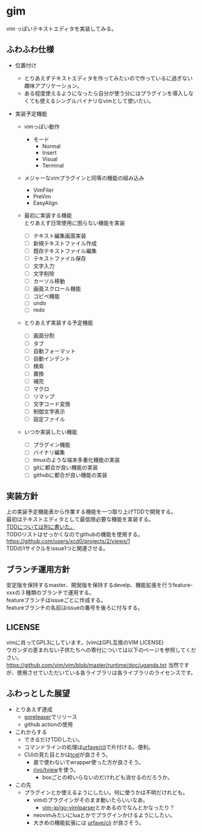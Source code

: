 # gim

vim っぽいテキストエディタを実装してみる。


## ふわふわ仕様

* 位置付け
	* とりあえずテキストエディタを作ってみたいので作っているに過ぎない趣味アプリケーション。
	* ある程度使えるようになったら自分が使う分にはプラグインを導入しなくても使えるシングルバイナリなvimとして使いたい。

* 実装予定機能
	* vimっぽい動作
		* モード
			* Normal
			* Insert
			* Visual
			* Terminal

	* メジャーなvimプラグインと同等の機能の組み込み
		* VimFiler
		* PreVim
		* EasyAlign

	* 最初に実装する機能  
		とりあえず日常使用に困らない機能を実装

		* [ ] テキスト編集画面実装
		* [ ] 新規テキストファイル作成
		* [ ] 既存テキストファイル編集
		* [ ] テキストファイル保存
		* [ ] 文字入力
		* [ ] 文字削除
		* [ ] カーソル移動
		* [ ] 画面スクロール機能
		* [ ] コピペ機能
		* [ ] undo
		* [ ] redo

	* とりあえず実装する予定機能
		* [ ] 画面分割
		* [ ] タブ
		* [ ] 自動フォーマット
		* [ ] 自動インデント
		* [ ] 検索
		* [ ] 置換
		* [ ] 補完
		* [ ] マクロ
		* [ ] リマップ
		* [ ] 文字コード変換
		* [ ] 制御文字表示
		* [ ] 設定ファイル

	* いつか実装したい機能
		* [ ] プラグイン機能
		* [ ] バイナリ編集
		* [ ] tmuxのような端末多重化機能の実装
		* [ ] gitに都合が良い機能の実装
		* [ ] githubに都合が良い機能の実装

## 実装方針

上の実装予定機能表から作業する機能を一つ取り上げTDDで開発する。  
最初はテキストエディタとして最低限必要な機能を実装する。  
[TDDについては別に書いた。](./tdd.md)  
TODOリストはせっかくなのでgithubの機能を使用する。  
https://github.com/users/xcd0/projects/2/views/1  
TDDの1サイクルをissue1つと関連させる。

## ブランチ運用方針
安定版を保持するmaster、開発版を保持するdevelp、機能拡張を行うfeature-xxxの３種類のブランチで運用する。  
featureブランチはissueごとに作成する。  
featureブランチの名前はissueの番号を後ろに付与する。

## LICENSE

vimに肖ってGPL3にしています。(vimはGPL互換のVIM LICENSE)  
ウガンダの恵まれない子供たちへの寄付については以下のページを参照してください。  
https://github.com/vim/vim/blob/master/runtime/doc/uganda.txt
当然ですが、使用させていただいている各ライブラリは各ライブラリのライセンスです。

## ふわっとした展望

* とりあえず達成
	* [goreleaser](https://github.com/goreleaser/goreleaser)でリリース
	* github actionの使用
* これからする
	* できるだけTDDしたい。
	* コマンドラインの処理は[urfave/cli](https://github.com/urfave/cli)で片付ける。便利。
	* CUIの見た目とかは[tcel](https://github.com/gdamore/tcell)が良さそう。
		* 直で使わないでwrapper使った方が良さそう。
		* [rivo/tview](https://github.com/rivo/tview)を使う。
			* boxごとの枠いらないのだけれども消せるのだろうか。
* この先
	* プラグインとか使えるようにしたい。何に使うかは不明だけれども。
		* vimのプラグインがそのまま動いたらいいなあ。
			* [vim-jp/go-vimlparser](https://github.com/vim-jp/go-vimlparser)とかあるのでなんとかなったり？
		* neovimみたいにluaとかでプラグインかけるようにしたい。
		* 大きめの機能拡張には [urfave/cli](https://github.com/hashicorp/go-plugin) が良さそう。